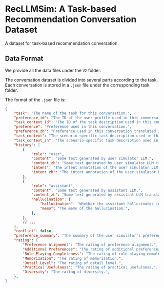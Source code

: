 # RecLLMSim: A Task-based Recommendation Conversation Dataset

A dataset for task-based recommendation conversation.

## Data Format

We provide all the data files under the `V2` folder.

The conversation dataset is divided into several parts according to the task. Each conversation is stored in a `.json` file under the corresponding task folder.

The format of the `.json` file is:
```json
{
    "task": "The name of the task for this conversation.",
    "preference_id": "The ID of the user profile used in this conversation.",
    "task_context_id": "The ID of the task description used in this conversation.",
    "preference": "Preference used in this conversation.",
    "preference_zh": "Preference used in this conversation translated in Chinese.",
    "task_context": "The scenario-specific task description used in this conversation",
    "task_context_zh": "The scenario-specific task description used in this conversation translated in Chinese.",
    "history": [
        {
            "role": "user",
            "content": "Some text generated by user simulator LLM.",
            "content_zh": "Some text generated by user simulator LLM translated in Chinese.",
            "intent": "The intent annotation of the user simulator LLM.",
            "intent_zh": "The intent annotation of the user simulator LLM translated in Chinese.",
        },
        {
            "role": "assistant",
            "content": "Some text generated by assistant LLM.",
            "content_zh": "Some text generated by assistant LLM translated in Chinese.",
            "hallucination": {
                "hallucination": "Whether the assistant hallucinates in this turn.",
                "memo": "The memo of the hallucination.",
            },
        },
        // ...
    ],
    "conflict": false,
    "preference_summary": "The summary of the user simulator's preference extracted from the conversation.",
    "rating": {
        "Preference Alignment": "The rating of preference alignment.",
        "Additional Preferences": "The rating of additional preferences.",
        "Role-Playing Completeness": "The rating of role-playing completeness.",
        "Memorization": "The rating of memorization.",
        "Detail Level": "The rating of detail level.",
        "Practical Usefulness": "The rating of practical usefulness.",
        "Diversity": "The rating of diversity.",
    },
}
```
